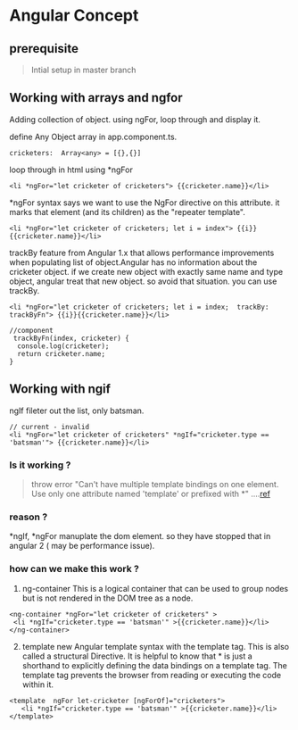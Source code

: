 # Angular Concept
## prerequisite
>Intial setup in master branch

## Working with arrays and ngfor

Adding collection of object. using ngFor, loop through and display it. 

define Any Object array in app.component.ts.
```
cricketers:  Array<any> = [{},{}]
```
loop through in html using *ngFor
```
<li *ngFor="let cricketer of cricketers"> {{cricketer.name}}</li>
```

*ngFor syntax says we want to use the NgFor directive on this attribute. it marks that  element (and its children) as the "repeater template".

```
<li *ngFor="let cricketer of cricketers; let i = index"> {{i}}{{cricketer.name}}</li>
```

trackBy feature from Angular 1.x that allows performance improvements when populating list of object.Angular has no information about the cricketer object. if we create new object with exactly same name and type object, angular treat that new object. so avoid that situation. you can use trackBy.


```
<li *ngFor="let cricketer of cricketers; let i = index;  trackBy: trackByFn"> {{i}}{{cricketer.name}}</li>

//component
 trackByFn(index, cricketer) {
  console.log(cricketer);
  return cricketer.name;
}
```

## Working with ngif

ngIf fileter out the list, only batsman.
```
// current - invalid
<li *ngFor="let cricketer of cricketers" *ngIf="cricketer.type == 'batsman'"> {{cricketer.name}}</li>

```
### Is it working ?
>throw error "Can't have multiple template bindings on one element. Use only one attribute named 'template' or prefixed with *" ....[ref](https://github.com/angular/angular/issues/4792) 

### reason ?
*ngIf, *ngFor manuplate the dom element. so they have stopped that in angular 2 ( may be performance issue). 

### how can we make this work ?

1. ng-container
This is a logical container that can be used to group nodes but is not rendered in the DOM tree as a node.
```
<ng-container *ngFor="let cricketer of cricketers" >
 <li *ngIf="cricketer.type == 'batsman'" >{{cricketer.name}}</li>
</ng-container>
```

2. template
new Angular template syntax with the template tag. This is also called a structural Directive. It is helpful to know that * is just a shorthand to explicitly defining the data bindings on a template tag. The template tag prevents the browser from reading or executing the code within it.

```
<template  ngFor let-cricketer [ngForOf]="cricketers">
   <li *ngIf="cricketer.type == 'batsman'" >{{cricketer.name}}</li>
</template>
```
